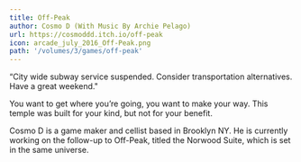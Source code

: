 ```yaml
---
title: Off-Peak
author: Cosmo D (With Music By Archie Pelago) 
url: https://cosmoddd.itch.io/off-peak
icon: arcade_july_2016_Off-Peak.png 
path: '/volumes/3/games/off-peak'
---
```

“City wide subway service suspended. Consider transportation alternatives.
Have a great weekend."

You want to get where you’re going, you want to make your way. This temple
was built for your kind, but not for your benefit.

Cosmo D is a game maker and cellist based in Brooklyn NY.  He is currently
working on the follow-up to Off-Peak, titled the Norwood Suite, which is
set in the same universe.